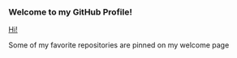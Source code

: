 ### Welcome to my GitHub Profile!

[Hi!](https://res.cloudinary.com/dn6bvlnm7/image/upload/v1594593374/sumperspec_dd5uyo.jpg)

Some of my favorite repositories are pinned on my welcome page 




<!--
**kellyav/kellyav** is a ✨ _special_ ✨ repository because its `README.md` (this file) appears on your GitHub profile.

Here are some ideas to get you started:

- 🔭 I’m currently working on ...
- 🌱 I’m currently learning ...
- 👯 I’m looking to collaborate on ...
- 🤔 I’m looking for help with ...
- 💬 Ask me about ...
- 📫 How to reach me: ...
- 😄 Pronouns: ...
- ⚡ Fun fact: ...
-->

